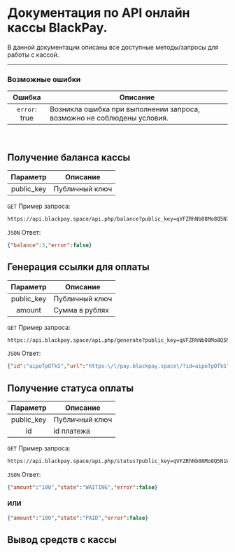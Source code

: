 # Документация по API онлайн кассы BlackPay.
В данной документации описаны все доступные методы/запросы для работы с кассой.

***

### Возможные ошибки
|    Ошибка       |                      Описание                                          |
|:---------------:|------------------------------------------------------------------------|
| `error`: true   | Возникла ошибка при выполнении запроса, возможно не соблюдены условия. |

&nbsp;

## Получение баланса кассы

| Параметр |     Описание     |
|:--------:|------------------|
|public_key| Публичный ключ   |

`GET` Пример запроса:

```sh
https://api.blackpay.space/api.php/balance?public_key=qVFZRhNb08Mo8Q5N1WbC
```

`JSON` Ответ:
```json
{"balance":3,"error":false}
```

## Генерация ссылки для оплаты

| Параметр |     Описание     |
|:--------:|------------------|
|public_key| Публичный ключ   |
|  amount  | Сумма в рублях   |

`GET` Пример запроса:

```sh
https://api.blackpay.space/api.php/generate?public_key=qVFZRhNb08Mo8Q5N1WbC&amount=100
```

`JSON` Ответ:
```json
{"id":"aipoTpOTkS","url":"https:\/\/pay.blackpay.space\/?id=aipoTpOTkS","error":false}
```

## Получение статуса оплаты

| Параметр |     Описание     |
|:--------:|------------------|
|public_key| Публичный ключ   |
|    id    |   id платежа     |

`GET` Пример запроса:

```sh
https://api.blackpay.space/api.php/status?public_key=qVFZRhNb08Mo8Q5N1WbC&id=aipoTpOTkS
```

`JSON` Ответ:
```json
{"amount":"100","state":"WAITING","error":false}
```
#### ИЛИ
```json
{"amount":"100","state":"PAID","error":false}
```

## Вывод средств с кассы

